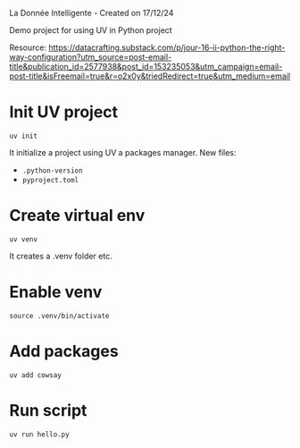 La Donnée Intelligente - Created on 17/12/24

Demo project for using UV in Python project 

Resource: https://datacrafting.substack.com/p/jour-16-ii-python-the-right-way-configuration?utm_source=post-email-title&publication_id=2577938&post_id=153235053&utm_campaign=email-post-title&isFreemail=true&r=o2x0y&triedRedirect=true&utm_medium=email

# Init UV project
`uv init`

It initialize a project using UV a packages manager.
New files:
- `.python-version`
- `pyproject.toml`

# Create virtual env
`uv venv`

It creates a .venv folder etc.

# Enable venv
`source .venv/bin/activate`

# Add packages 
`uv add cowsay`

# Run script
`uv run hello.py`





